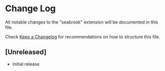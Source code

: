 # Change Log

All notable changes to the "seabrook" extension will be documented in this file.

Check [Keep a Changelog](http://keepachangelog.com/) for recommendations on how to structure this file.

## [Unreleased]

- Initial release
